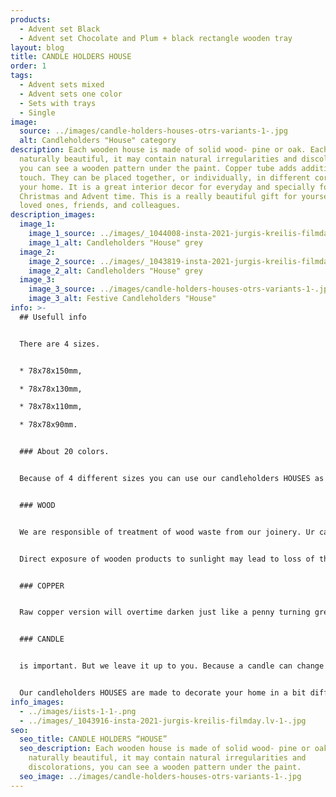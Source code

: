 ```yaml
---
products:
  - Advent set Black
  - Advent set Chocolate and Plum + black rectangle wooden tray
layout: blog
title: CANDLE HOLDERS HOUSE
order: 1
tags:
  - Advent sets mixed
  - Advent sets one color
  - Sets with trays
  - Single
image:
  source: ../images/candle-holders-houses-otrs-variants-1-.jpg
  alt: Candleholders "House" category
description: Each wooden house is made of solid wood- pine or oak. Each is
  naturally beautiful, it may contain natural irregularities and discolorations,
  you can see a wooden pattern under the paint. Copper tube adds additional
  touch. They can be placed together, or individually, in different corners of
  your home. It is a great interior decor for everyday and specially for
  Christmas and Advent time. This is a really beautiful gift for yourself, your
  loved ones, friends, and colleagues.
description_images:
  image_1:
    image_1_source: ../images/_1044008-insta-2021-jurgis-kreilis-filmday.lv-2-.jpg
    image_1_alt: Candleholders "House" grey
  image_2:
    image_2_source: ../images/_1043819-insta-2021-jurgis-kreilis-filmday.lv-1-.jpg
    image_2_alt: Candleholders "House" grey
  image_3:
    image_3_source: ../images/candle-holders-houses-otrs-variants-1-.jpg
    image_3_alt: Festive Candleholders "House"
info: >-
  ## Usefull info


  There are 4 sizes.


  * 78x78x150mm,

  * 78x78x130mm,

  * 78x78x110mm,

  * 78x78x90mm.


  ### About 20 colors.


  Because of 4 different sizes you can use our candleholders HOUSES as a modern, different look Advent wreath, additionally we offer elegant trays to put in candleholders and other decors for your table centrepiece.


  ### WOOD


  We are responsible of treatment of wood waste from our joinery. Ur candleholders HOUSES are made from leftovers of wooden window production...which would otherwise be incinerated. Each piece has a one-off shape and a unique natural pattern. Wood is an organic material, texture directions and knots are part of wood’s nature and charm, and no two pieces are alike. Wood changes constantly and it affects the volume, colour, and the wood structure. The wood will continue to change throughout the product’s life span. It’s important to handle the wood products correctly. Wood may expand and shrink with differences in temperature and humidity. Keep all wooden products at least one meter away from a direct source of heat (heaters, radiators, fireplaces etc.).


  Direct exposure of wooden products to sunlight may lead to loss of the original colour and to get deformations. Remove spilled liquids from wooden surfaces as soon as possible. Cleaning is carried out with a clean, dry, lint-free cloth from cotton or another material. We do not recommend microfiber cloths. Alternatively, the cleaning is carried out with a clean, damp cloth with water, then drying it with a clean lint-free cloth.


  ### COPPER


  Raw copper version will overtime darken just like a penny turning green, brown and eventually black. The patina may develop differently over the surface (blemish/splotchy look), it is not a painted product with a even look all over. It can be cleaned with any cleaner meant for copper. Copper is a SOFT metal that scratches pretty easily, like most precious metals.


  ### CANDLE


  is important. But we leave it up to you. Because a candle can change the whole look. White, colorful, classic or funky...there are plenty of possibilities. Standard (Ø2 cm) size IKEA HEMA would fit.


  Our candleholders HOUSES are made to decorate your home in a bit different, tasteful, Nordic style.
info_images:
  - ../images/iists-1-1-.png
  - ../images/_1043916-insta-2021-jurgis-kreilis-filmday.lv-1-.jpg
seo:
  seo_title: CANDLE HOLDERS “HOUSE”
  seo_description: Each wooden house is made of solid wood- pine or oak. Each is
    naturally beautiful, it may contain natural irregularities and
    discolorations, you can see a wooden pattern under the paint.
  seo_image: ../images/candle-holders-houses-otrs-variants-1-.jpg
---
```

